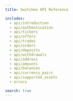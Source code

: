 ```yaml
---
title: Switcheo API Reference

includes:
  - api/introduction
  - api/authentication
  - api/tickers
  - api/offers
  - api/trades
  - api/orders
  - api/deposits
  - api/withdrawals
  - api/address
  - api/amounts
  - api/balances
  - api/currency_pairs
  - api/supported_assets
  - errors

search: true
---
```

